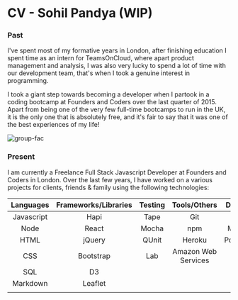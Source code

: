 # CV - Sohil Pandya (WIP)

### Past
I've spent most of my formative years in London, after finishing education I spent time as an intern for TeamsOnCloud, where apart product management and analysis, I was also very lucky to spend a lot of time with our development team, that's when I took a genuine interest in programming.

 I took a giant step towards becoming a developer when I partook in a coding bootcamp at Founders and Coders over the last quarter of 2015. Apart from being one of the very few full-time bootcamps to run in the UK, it is the only one that is absolutely free, and it's fair to say that it was one of the best experiences of my life!

![group-fac](https://cloud.githubusercontent.com/assets/2305591/12416209/fba9daf6-be97-11e5-88ac-d07304707fc9.jpg)

### Present

 I am currently a Freelance Full Stack Javascript Developer at Founders and Coders in London. Over the last few years, I have worked on a various projects for clients, friends & family using the following technologies:


| Languages | Frameworks/Libraries | Testing   | Tools/Others | Databases |
|:---------:|:--------------------:|:---------:|:------------:|:---------:|
| Javascript| Hapi              | Tape      | Git          | Redis|
| Node      | React             | Mocha     | npm          | MongoDB   |
| HTML      |    jQuery         | QUnit     |   Heroku     | PostgreSQL |
| CSS       |     Bootstrap     | Lab       | Amazon Web Services    | |
| SQL       |     D3            |           |              | |
|Markdown   |         Leaflet   |           |              | |
|           |                   |           |              | |




